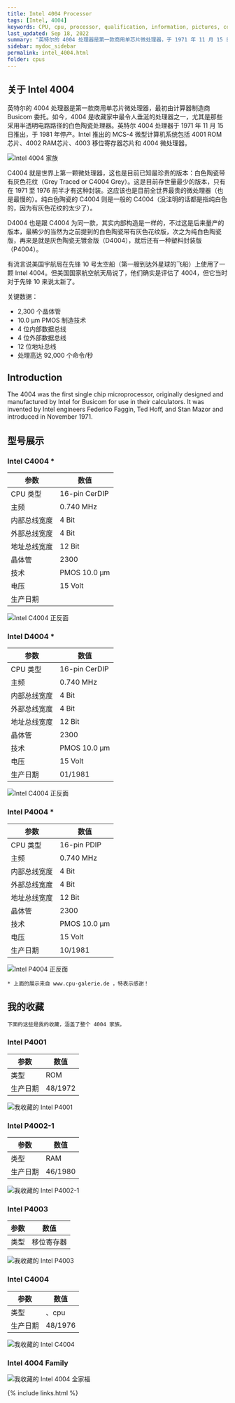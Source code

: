 ```yaml
---
title: Intel 4004 Processor
tags: [Intel, 4004]
keywords: CPU, cpu, processor, qualification, information, pictures, core, frequency, chip packaging, packaging, cpu info, x86, collection, amd, cyrix, harris, ibm, idt, iit, intel, motorola, nec, sgs, sgs-thomson, siemens, ST, signetics, mhs, ti, texas instruments, ulsi, umc, weitek, zilog, 3002, 4004, 4040, 8008, 808x, 8085, 8088, 8086, 80188, 80186, 80286, 286, 80386, 386, i386, Am386, 386sx, 386dx, 486, i486, 586, 486sx, 486dx, overdrive, 487, pentium, 586, 5x86, 386dlc, 386slc, 486dx2, mmx, ppro, pentium-pro, pro, athlon, duron, z80, dirk oppelt, dirk, oppelt, engineering, sample, samples
last_updated: Sep 18, 2022
summary: "英特尔的 4004 处理器是第一款商用单芯片微处理器，于 1971 年 11 月 15 日推出。"
sidebar: mydoc_sidebar
permalink: intel_4004.html
folder: cpus
---
```


## 关于 Intel 4004

英特尔的 4004 处理器是第一款商用单芯片微处理器，最初由计算器制造商 Busicom 委托。如今，4004 是收藏家中最令人垂涎​​的处理器之一，尤其是那些采用半透明电路路径的白色陶瓷处理器。英特尔 4004 处理器于 1971 年 11 月 15 日推出，于 1981 年停产。Intel 推出的 MCS-4 微型计算机系统包括 4001 ROM芯片、4002 RAM芯片、4003 移位寄存器芯片和 4004 微处理器。

![Intel 4004 家族](/images/cpus/Intel/Intel_4004_Family.jpg)

C4004 就是世界上第一颗微处理器，这也是目前已知最珍贵的版本：白色陶瓷带有灰色花纹（Grey Traced or C4004 Grey）。这是目前存世量最少的版本，只有在 1971 至 1976 前半才有这种封装。这应该也是目前全世界最贵的微处理器（也是最慢的）。纯白色陶瓷的 C4004 则是一般的 C4004（没注明的话都是指纯白色的，因为有灰色花纹的太少了）。

D4004 也是跟 C4004 为同一款，其实内部构造是一样的，不过这是后来量产的版本，最稀少的当然为之前提到的白色陶瓷带有灰色花纹版，次之为纯白色陶瓷版，再来是就是灰色陶瓷无镀金版（D4004），就后还有一种塑料封装版（P4004）。

有流言说美国宇航局在先锋 10 号太空船（第一艘到达外星球的飞船）上使用了一颗 Intel 4004。但美国国家航空航天局说了，他们确实是评估了 4004，但它当时对于先锋 10 来说太新了。

关键数据：
 - 2,300 个晶体管
 - 10.0 µm PMOS 制造技术
 - 4 位内部数据总线
 - 4 位外部数据总线
 - 12 位地址总线
 - 处理高达 92,000 个命令/秒

## Introduction

The 4004 was the first single chip microprocessor, originally designed and manufactured by Intel for Busicom for use in their calculators. It was invented by Intel engineers Federico Faggin, Ted Hoff, and Stan Mazor and introduced in November 1971.


## 型号展示

### Intel C4004 *

| 参数 | 数值 |
| ------ | ------ |
| CPU 类型 | 16-pin CerDIP |
| 主频 | 0.740 MHz |
| 内部总线宽度 | 4 Bit |
| 外部总线宽度 | 4 Bit |
| 地址总线宽度 | 12 Bit |
| 晶体管 | 2300 |
| 技术 | PMOS 10.0 µm |
| 电压 | 15 Volt |
| 生产日期 |  |

![Intel C4004 正反面](/images/cpus/Intel/Intel_C4004.jpg)

### Intel D4004 *

| 参数 | 数值 |
| ------ | ------ |
| CPU 类型 | 16-pin CerDIP |
| 主频 | 0.740 MHz |
| 内部总线宽度 | 4 Bit |
| 外部总线宽度 | 4 Bit |
| 地址总线宽度 | 12 Bit |
| 晶体管 | 2300 |
| 技术 | PMOS 10.0 µm |
| 电压 | 15 Volt |
| 生产日期 | 01/1981 |

![Intel C4004 正反面](/images/cpus/Intel/Intel_D4004.jpg)

### Intel P4004 *

| 参数 | 数值 |
| ------ | ------ |
| CPU 类型 | 16-pin PDIP |
| 主频 | 0.740 MHz |
| 内部总线宽度 | 4 Bit |
| 外部总线宽度 | 4 Bit |
| 地址总线宽度 | 12 Bit |
| 晶体管 | 2300 |
| 技术 | PMOS 10.0 µm |
| 电压 | 15 Volt |
| 生产日期 | 10/1981 |

![Intel P4004 正反面](/images/cpus/Intel/Intel_P4004.jpg)

```
* 上面的展示来自 www.cpu-galerie.de ，特表示感谢！
```

## 我的收藏

```
下面的这些是我的收藏，涵盖了整个 4004 家族。
```

### Intel P4001

| 参数 | 数值 |
| ------ | ------ |
| 类型 | ROM |
| 生产日期 | 48/1972 |

![我收藏的 Intel P4001](/images/cpus/Intel/Intel_P4001_1.jpg)

### Intel P4002-1

| 参数 | 数值 |
| ------ | ------ |
| 类型 | RAM |
| 生产日期 | 46/1980 |

![我收藏的 Intel P4002-1](/images/cpus/Intel/Intel_P4002-1_1.jpg)

### Intel P4003

| 参数 | 数值 |
| ------ | ------ |
| 类型 | 移位寄存器 |

![我收藏的 Intel P4003](/images/cpus/Intel/Intel_P4003_1.jpg)

### Intel C4004

| 参数 | 数值 |
| ------ | ------ |
| 类型 | 、cpu |
| 生产日期 | 48/1976 |

![我收藏的 Intel C4004](/images/cpus/Intel/Intel_C4004_1.jpg)

### Intel 4004 Family

![我收藏的 Intel 4004 全家福](/images/cpus/Intel/Intel_My_4004_Family.jpg)

{% include links.html %}
